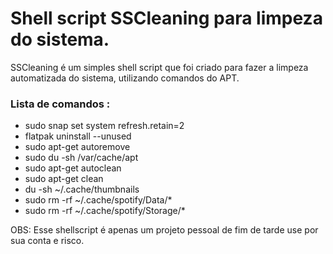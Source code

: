 # Shell script SSCleaning para limpeza do sistema.

SSCleaning é um simples shell script que foi criado para fazer a limpeza automatizada do sistema, utilizando comandos do APT.


### Lista de comandos :
 * sudo snap set system refresh.retain=2
 * flatpak uninstall --unused
 * sudo apt-get autoremove
 * sudo du -sh /var/cache/apt
 * sudo apt-get autoclean
 * sudo apt-get clean
 * du -sh ~/.cache/thumbnails
 * sudo rm -rf ~/.cache/spotify/Data/*
 * sudo rm -rf ~/.cache/spotify/Storage/*  


OBS: Esse shellscript é apenas um projeto pessoal de fim de tarde use por sua conta e risco.
